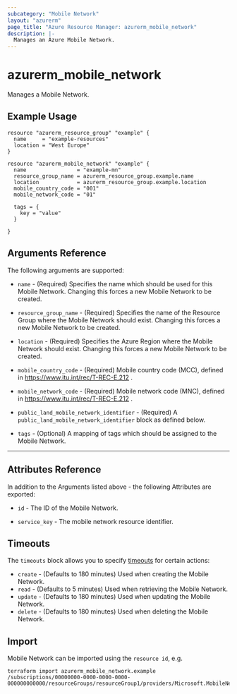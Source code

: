 ```yaml
---
subcategory: "Mobile Network"
layout: "azurerm"
page_title: "Azure Resource Manager: azurerm_mobile_network"
description: |-
  Manages an Azure Mobile Network.
---
```


# azurerm_mobile_network

Manages a Mobile Network.

## Example Usage

```hcl
resource "azurerm_resource_group" "example" {
  name     = "example-resources"
  location = "West Europe"
}

resource "azurerm_mobile_network" "example" {
  name                = "example-mn"
  resource_group_name = azurerm_resource_group.example.name
  location            = azurerm_resource_group.example.location
  mobile_country_code = "001"
  mobile_network_code = "01"

  tags = {
    key = "value"
  }

}
```

## Arguments Reference

The following arguments are supported:

* `name` - (Required) Specifies the name which should be used for this Mobile Network. Changing this forces a new Mobile Network to be created.

* `resource_group_name` - (Required) Specifies the name of the Resource Group where the Mobile Network should exist. Changing this forces a new Mobile Network to be created.

* `location` - (Required) Specifies the Azure Region where the Mobile Network should exist. Changing this forces a new Mobile Network to be created.

* `mobile_country_code` - (Required) Mobile country code (MCC), defined in https://www.itu.int/rec/T-REC-E.212 .

* `mobile_network_code` - (Required) Mobile network code (MNC), defined in https://www.itu.int/rec/T-REC-E.212 .

* `public_land_mobile_network_identifier` - (Required) A `public_land_mobile_network_identifier` block as defined below.

* `tags` - (Optional) A mapping of tags which should be assigned to the Mobile Network.

---

## Attributes Reference

In addition to the Arguments listed above - the following Attributes are exported:

* `id` - The ID of the Mobile Network.

* `service_key` - The mobile network resource identifier.

## Timeouts

The `timeouts` block allows you to specify [timeouts](https://www.terraform.io/docs/configuration/resources.html#timeouts) for certain actions:

* `create` - (Defaults to 180 minutes) Used when creating the Mobile Network.
* `read` - (Defaults to 5 minutes) Used when retrieving the Mobile Network.
* `update` - (Defaults to 180 minutes) Used when updating the Mobile Network.
* `delete` - (Defaults to 180 minutes) Used when deleting the Mobile Network.

## Import

Mobile Network can be imported using the `resource id`, e.g.

```shell
terraform import azurerm_mobile_network.example /subscriptions/00000000-0000-0000-0000-000000000000/resourceGroups/resourceGroup1/providers/Microsoft.MobileNetwork/mobileNetworks/mobileNetwork1
```
